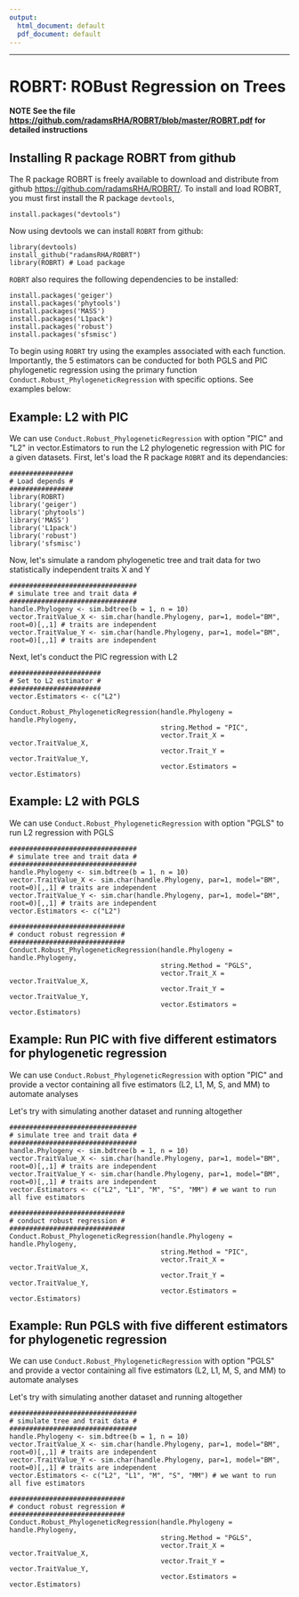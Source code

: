```yaml
---
output:
  html_document: default
  pdf_document: default
---
```


---
# ROBRT: ROBust Regression on Trees
**NOTE See the file https://github.com/radamsRHA/ROBRT/blob/master/ROBRT.pdf for detailed instructions**

## Installing R package ROBRT from github
The R package ROBRT is freely available to download and distribute from github <https://github.com/radamsRHA/ROBRT/>. To install and load ROBRT, you must first install the R package `devtools`, 

```
install.packages("devtools")
```
Now using devtools we can install `ROBRT` from github:

```
library(devtools)
install_github("radamsRHA/ROBRT")
library(ROBRT) # Load package 
```
`ROBRT` also requires the following dependencies to be installed:

```
install.packages('geiger')  
install.packages('phytools')  
install.packages('MASS')  
install.packages('L1pack')  
install.packages('robust')  
install.packages('sfsmisc')  
```
To begin using `ROBRT` try using the examples associated with each function. Importantly, the 5 estimators can be conducted for both PGLS and PIC phylogenetic regression using the primary function `Conduct.Robust_PhylogeneticRegression` with specific options. See examples below:

## Example: L2 with PIC

We can use `Conduct.Robust_PhylogeneticRegression` with option "PIC" and "L2" in vector.Estimators to run the L2 phylogenetic regression with PIC for a given datasets. First, let's load the R package `ROBRT` and its dependancies:

```
################
# Load depends #
################
library(ROBRT)
library('geiger')  
library('phytools')  
library('MASS')  
library('L1pack')  
library('robust')  
library('sfsmisc')  
```

Now, let's simulate a random phylogenetic tree and trait data for two statistically independent traits X and Y


```
################################
# simulate tree and trait data #
################################
handle.Phylogeny <- sim.bdtree(b = 1, n = 10)
vector.TraitValue_X <- sim.char(handle.Phylogeny, par=1, model="BM", root=0)[,,1] # traits are independent 
vector.TraitValue_Y <- sim.char(handle.Phylogeny, par=1, model="BM", root=0)[,,1] # traits are independent 
```


Next, let's conduct the PIC regression with L2

```
#######################
# Set to L2 estimator #
#######################
vector.Estimators <- c("L2")

Conduct.Robust_PhylogeneticRegression(handle.Phylogeny = handle.Phylogeny, 
                                      string.Method = "PIC",
                                      vector.Trait_X = vector.TraitValue_X, 
                                      vector.Trait_Y = vector.TraitValue_Y, 
                                      vector.Estimators = vector.Estimators)
```

## Example: L2 with PGLS

We can use `Conduct.Robust_PhylogeneticRegression` with option "PGLS" to run L2 regression with PGLS



```
################################
# simulate tree and trait data #
################################
handle.Phylogeny <- sim.bdtree(b = 1, n = 10)
vector.TraitValue_X <- sim.char(handle.Phylogeny, par=1, model="BM", root=0)[,,1] # traits are independent 
vector.TraitValue_Y <- sim.char(handle.Phylogeny, par=1, model="BM", root=0)[,,1] # traits are independent 
vector.Estimators <- c("L2")

#############################
# conduct robust regression #
#############################
Conduct.Robust_PhylogeneticRegression(handle.Phylogeny = handle.Phylogeny, 
                                      string.Method = "PGLS",
                                      vector.Trait_X = vector.TraitValue_X, 
                                      vector.Trait_Y = vector.TraitValue_Y, 
                                      vector.Estimators = vector.Estimators)
```


## Example: Run PIC with five different estimators for phylogenetic regression

We can use `Conduct.Robust_PhylogeneticRegression` with option "PIC" and provide a vector containing all five estimators (L2, L1, M, S, and MM) to automate analyses


Let's try with simulating another dataset and running altogether 

```
################################
# simulate tree and trait data #
################################
handle.Phylogeny <- sim.bdtree(b = 1, n = 10)
vector.TraitValue_X <- sim.char(handle.Phylogeny, par=1, model="BM", root=0)[,,1] # traits are independent 
vector.TraitValue_Y <- sim.char(handle.Phylogeny, par=1, model="BM", root=0)[,,1] # traits are independent 
vector.Estimators <- c("L2", "L1", "M", "S", "MM") # we want to run all five estimators

#############################
# conduct robust regression #
#############################
Conduct.Robust_PhylogeneticRegression(handle.Phylogeny = handle.Phylogeny, 
                                      string.Method = "PIC",
                                      vector.Trait_X = vector.TraitValue_X, 
                                      vector.Trait_Y = vector.TraitValue_Y, 
                                      vector.Estimators = vector.Estimators)

```

## Example: Run PGLS with five different estimators for phylogenetic regression

We can use `Conduct.Robust_PhylogeneticRegression` with option "PGLS" and provide a vector containing all five estimators (L2, L1, M, S, and MM) to automate analyses


Let's try with simulating another dataset and running altogether 

```
################################
# simulate tree and trait data #
################################
handle.Phylogeny <- sim.bdtree(b = 1, n = 10)
vector.TraitValue_X <- sim.char(handle.Phylogeny, par=1, model="BM", root=0)[,,1] # traits are independent 
vector.TraitValue_Y <- sim.char(handle.Phylogeny, par=1, model="BM", root=0)[,,1] # traits are independent 
vector.Estimators <- c("L2", "L1", "M", "S", "MM") # we want to run all five estimators

#############################
# conduct robust regression #
#############################
Conduct.Robust_PhylogeneticRegression(handle.Phylogeny = handle.Phylogeny, 
                                      string.Method = "PGLS",
                                      vector.Trait_X = vector.TraitValue_X, 
                                      vector.Trait_Y = vector.TraitValue_Y, 
                                      vector.Estimators = vector.Estimators)

```
